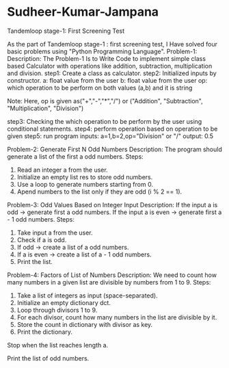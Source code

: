 # Sudheer-Kumar-Jampana
Tandemloop stage-1: First Screening Test


As the part of Tandemloop stage-1 : first screening test, I Have solved four basic problems using "Python Programming Language".
Problem-1:
Description: The Problem-1 Is to Write Code to implement simple class based Calculator with operations like addition, subtraction, multiplication and division.
step1: Create a class as calculator.
step2: Initialized inputs by constructor.
a: float value from the user
b: float value from the user
op: which operation to be perform on both values (a,b) and it is string

Note: Here, op is given as("+","-","*","/") or ("Addition", "Subtraction", "Multiplication", "Division")

step3: Checking the which operation to be perform by the user using conditional statements.
step4: perform operation based on operation to be given
step5: run program
inputs: a=1,b=2,op="Division" or "/"
output: 0.5


Problem-2: Generate First N Odd Numbers
Description:
The program should generate a list of the first a odd numbers.
Steps:
1. Read an integer a from the user.
2. Initialize an empty list res to store odd numbers.
3. Use a loop to generate numbers starting from 0.
4. Apend numbers to the list only if they are odd (i % 2 == 1).

Problem-3: Odd Values Based on Integer Input
Description:
If the input a is odd → generate first a odd numbers.
If the input a is even → generate first a - 1 odd numbers.
Steps:
1. Take input a from the user.
2. Check if a is odd.
3. If odd → create a list of a odd numbers.
4. If a is even → create a list of a - 1 odd numbers.
5. Print the list.

Problem-4: Factors of List of Numbers
Description:
We need to count how many numbers in a given list are divisible by numbers from 1 to 9.
Steps:
1. Take a list of integers as input (space-separated).
2. Initialize an empty dictionary dct.
3. Loop through divisors 1 to 9.
4. For each divisor, count how many numbers in the list are divisible by it.
5. Store the count in dictionary with divisor as key.
6. Print the dictionary.

Stop when the list reaches length a.

Print the list of odd numbers.
